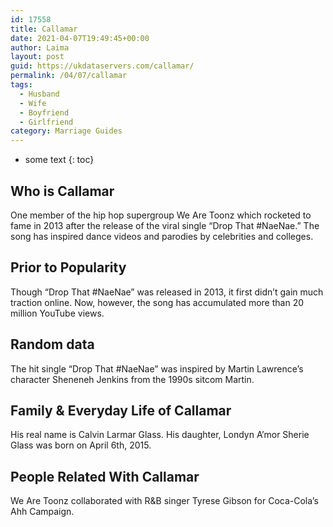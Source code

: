 ```yaml
---
id: 17558
title: Callamar
date: 2021-04-07T19:49:45+00:00
author: Laima
layout: post
guid: https://ukdataservers.com/callamar/
permalink: /04/07/callamar
tags:
  - Husband
  - Wife
  - Boyfriend
  - Girlfriend
category: Marriage Guides
---
```


* some text
{: toc}


## Who is Callamar
                  
                  
                  
One member of the hip hop supergroup We Are Toonz which rocketed to fame in 2013 after the release of the viral single &#8220;Drop That #NaeNae.&#8221; The song has inspired dance videos and parodies by celebrities and colleges.
                  
              
            
              
            
                
                
                
## Prior to Popularity
                  
                  
                  
Though &#8220;Drop That #NaeNae&#8221; was released in 2013, it first didn&#8217;t gain much traction online. Now, however, the song has accumulated more than 20 million YouTube views.
                  
              
            
              
            
                
                
                
## Random data
                  
                  
                  
The hit single &#8220;Drop That #NaeNae&#8221; was inspired by Martin Lawrence&#8217;s character Sheneneh Jenkins from the 1990s sitcom Martin.
                  
              
            
              
            
                
                
                
## Family & Everyday Life of Callamar
                  
                  
                  
His real name is Calvin Larmar Glass. His daughter, Londyn A&#8217;mor Sherie Glass was born on April 6th, 2015.
                  
              
            
              
            
                
                
                
## People Related With Callamar
                  
                  
                  
We Are Toonz collaborated with R&B singer Tyrese Gibson for Coca-Cola&#8217;s Ahh Campaign.
                  
              
            
              
            
                
              
            
              
              
            
            
              
            
          
          
          